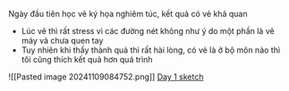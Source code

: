 Ngày đầu tiên học vẽ ký họa nghiêm túc, kết quả có vẻ khả quan
- Lúc vẽ thì rất stress vì các đường nét không như ý do một phần là vẽ máy và chưa quen tay
- Tuy nhiên khi thấy thành quả thì rất hài lòng, có vẻ là ở bộ môn nào thì tôi cũng thích kết quả hơn quá trình

![[Pasted image 20241109084752.png]]
[Day 1 sketch](https://github.com/haitran-dev/garden/blob/main/art/Day_1.skt/QuickLook/Preview.jpg)
